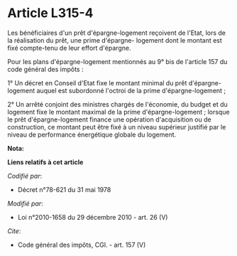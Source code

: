 # Article L315-4

Les bénéficiaires d'un prêt d'épargne-logement reçoivent de l'Etat, lors de la réalisation du prêt, une prime d'épargne-
logement dont le montant est fixé compte-tenu de leur effort d'épargne. 

Pour les plans d'épargne-logement mentionnés au 9° bis de l'article 157 du code général des impôts : 

1° Un décret en Conseil d'Etat fixe le montant minimal du prêt d'épargne-logement auquel est subordonné l'octroi de la prime
d'épargne-logement ; 

2° Un arrêté conjoint des ministres chargés de l'économie, du budget et du logement fixe le montant maximal de la prime
d'épargne-logement ; lorsque le prêt d'épargne-logement finance une opération d'acquisition ou de construction, ce montant
peut être fixé à un niveau supérieur justifié par le niveau de performance énergétique globale du logement.

**Nota:**



**Liens relatifs à cet article**

_Codifié par_:

  - Décret n°78-621 du 31 mai 1978

_Modifié par_:

  - Loi n°2010-1658 du 29 décembre 2010 - art. 26 (V)

_Cite_:

  - Code général des impôts, CGI. - art. 157 (V)
